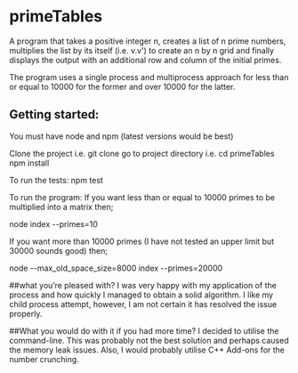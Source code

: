# primeTables
A program that takes a positive integer n, creates a list of n prime numbers, multiplies the list by its itself (i.e. v.v') to create an n by n grid and finally displays the output with an additional row and column of the initial primes.

The program uses a single process and multiprocess approach for less than or equal to 10000 for the former and over 10000 for the latter.

## Getting started:

You must have node and npm (latest versions would be best)

Clone the project i.e. git clone <url>
go to project directory i.e. cd primeTables
npm install

To run the tests:
npm test

To run the program:
If you want less than or equal to 10000 primes to be multiplied into a matrix then;

node index --primes=10

If you want more than 10000 primes (I have not tested an upper limit but 30000 sounds good) then;

node --max_old_space_size=8000 index --primes=20000

##what you’re pleased with? 
I was very happy with my application of the process and how quickly I managed to obtain a solid algorithm. I like my child process attempt, however, I am not certain it has resolved the issue properly. 

##What you would do with it if you had more time?
I decided to utilise the command-line. This was probably not the best solution and perhaps caused the memory leak issues. Also, I would probably utilise C++ Add-ons for the number crunching.

